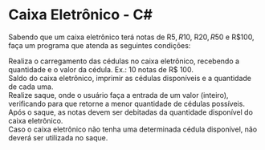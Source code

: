 # Caixa Eletrônico - C#

Sabendo que um caixa eletrônico terá notas de R$5, R$10, R$20, R$50 e R$100, faça um programa que atenda as seguintes condições:  

Realiza o carregamento das cédulas no caixa eletrônico, recebendo a quantidade e o valor da cédula. Ex.: 10 notas de R$ 100.  
Saldo do caixa eletrônico, imprimir as cédulas disponíveis e a quantidade de cada uma.  
Realize saque, onde o usuário faça a entrada de um valor (inteiro), verificando para que retorne a menor quantidade de cédulas possíveis.  
Após o saque, as notas devem ser debitadas da quantidade disponível do caixa eletrônico.  
Caso o caixa eletrônico não tenha uma determinada cédula disponível, não deverá ser utilizada no saque.  
